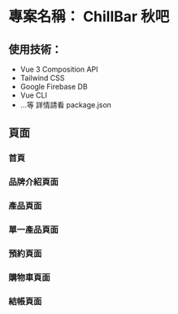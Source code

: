 # 專案名稱： ChillBar 秋吧

## 使用技術：

- Vue 3 Composition API
- Tailwind CSS
- Google Firebase DB
- Vue CLI
- ...等 詳情請看 package.json

## 頁面

### 首頁

### 品牌介紹頁面

### 產品頁面

### 單一產品頁面

### 預約頁面

### 購物車頁面

### 結帳頁面
